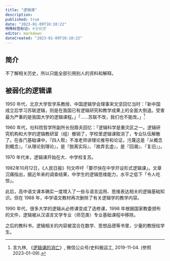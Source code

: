 ```yaml
---
title: "逻辑课"
description:
published: true
date: "2023-01-09T10:10:22"
特殊标签标记: #无标签
editor: markdown
dateCreated: "2023-01-09T10:10:22"
---
```


## 简介

不了解相关历史，所以只能全部引用别人的资料和解释。

## 被弱化的逻辑课

1950 年代，北京大学哲学系教授、中国逻辑学会理事宋文坚回忆当时：「新中国成立后学习苏联逻辑，则是在我国已有逻辑研究和教学成果上的全面大倒退。受害最为严重的是我国大学的逻辑课程。」「……苏联不改，我们也不能改。」[^Ki7ap]

[^Ki7ap]: 言九林, 《[逻辑课的消亡](https://archive.is/Ki7ap "https://mp.weixin.qq.com/s/tN6dOIMHZJewSaKoXbremg")》, 微信公众号/史料搬运工, 2019-11-04. (参照 2023-01-09).

1960 年代，社科院哲学所副所长倪鼎夫回忆：「逻辑科学是重灾区之一。逻辑研究机构和大学的逻辑教研室（组）撤销了，学校里逻辑课取消了，专业队伍解散了。在各门基础课中，『四人帮』不准老师讲理论推导和论证，污蔑这是『从概念到概念』，『从理论到理论』，是『脱离实际』、『故弄玄虚』，是『回潮』、『复旧』」。

1970 年代末，逻辑课开始在大、中学校复苏。

1982年10月12日，《人民日报》刊文呼吁「要尽快在中学开设形式逻辑课」。文章沉痛指出，据近年来的调查结果，中学生的逻辑思维能力，水平之低下「令人吃惊」。

此后，高中语文课本确实一度增入了一些与语言运用、思维表达相关的逻辑基础知识。但在 1988 年，中学语文教材再次删除了有关逻辑学的教学内容。

1990 年代，很多大学的逻辑从必修课变成了选修课，1998 年根据国家教委颁布的文件，逻辑被从汉语言文学专业（师范类）专业基础课程中移除。

之后的教科书，逻辑相关的内容被混合在数学、思想品德等书里，少量的教授给学生。
